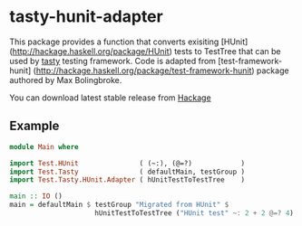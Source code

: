tasty-hunit-adapter
===================

This package provides a function that converts exisiting [HUnit]
(http://hackage.haskell.org/package/HUnit) tests to TestTree that can
be used by [tasty](http://hackage.haskell.org/package/tasty) testing
framework. Code is adapted from [test-framework-hunit]
(http://hackage.haskell.org/package/test-framework-hunit) package
authored by Max Bolingbroke.

You can download latest stable release from
[Hackage](http://hackage.haskell.org/package/tasty-hunit-adapter)

## Example

```haskell
module Main where

import Test.HUnit               ( (~:), (@=?)            )
import Test.Tasty               ( defaultMain, testGroup )
import Test.Tasty.HUnit.Adapter ( hUnitTestToTestTree    )

main :: IO ()
main = defaultMain $ testGroup "Migrated from HUnit" $
                     hUnitTestToTestTree ("HUnit test" ~: 2 + 2 @=? 4)
```
